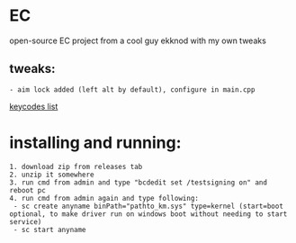 # EC
open-source EC project from a cool guy ekknod with my own tweaks

## tweaks:
```
- aim lock added (left alt by default), configure in main.cpp
```
[keycodes list](https://github.com/h4rmy/ec-csgo/blob/master/vk.txt)


# installing and running:
```
1. download zip from releases tab
2. unzip it somewhere
3. run cmd from admin and type "bcdedit set /testsigning on" and reboot pc
4. run cmd from admin again and type following:
 - sc create anyname binPath="pathto_km.sys" type=kernel (start=boot optional, to make driver run on windows boot without needing to start service)
 - sc start anyname
```
